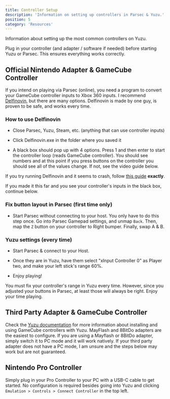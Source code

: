 ```yaml
---
title: Controller Setup
description: 'Information on setting up controllers in Parsec & Yuzu.'
position: 5
category: 'Resources'
---
```


Information about setting up the most common controllers on Yuzu.

<alert type="info">
  Plug in your controller (and adapter / software if needed) before starting Yuzu or Parsec. This ensures everything works correctly.
</alert>

## Official Nintendo Adapter & GameCube Controller

If you intend on playing via Parsec (online), you need a program to convert your GameCube controller inputs to Xbox 360 inputs. I recommend [Delfinovin](https://github.com/Struggleton/Delfinovin/releases/download/v0.02/Delfinovin.zip), but there are many options. Delfinovin is made by one guy, is proven to be safe, and works every time.

### How to use Delfinovin

- Close Parsec, Yuzu, Steam, etc. (anything that can use controller inputs)

- Click Delfinovin.exe in the folder where you saved it

- A black box should pop up with 4 options. Press 1 and then enter to start the controller loop (reads GameCube controller). You should see numbers and at this point if you press buttons on the controller you should see all of the values change. If not, see the video guide below.

<alert type="info">
  If you try running Delfinovin and it seems to crash, follow <a href="https://www.youtube.com/watch?v=bi2hf6VxmiI" title="Video Guide to Fix Delfinovin" target="_blank">this guide</a> <b>exactly</b>.
</alert>

If you made it this far and you see your controller's inputs in the black box, continue below.

### Fix button layout in Parsec (first time only)

- Start Parsec without connecting to your host. You only have to do this step once. Go into Parsec Gamepad settings, and unmap `Back`. Then, map the `Z` button on your controller to Right bumper. Finally, swap A & B. 

### Yuzu settings (every time)

- Start Parsec & connect to your Host. 

- Once they are in Yuzu, have them select "xInput Controller 0" as Player two, and make your left stick's range 60%.

- Enjoy playing!

<alert type="warning">
  You must fix your controller's range in Yuzu every time. However, since you adjusted your buttons in Parsec, at least those will always be right. Enjoy your time playing.
</alert>



## Third Party Adapter & GameCube Controller

Check the [Yuzu documentation](https://yuzu-emu.org/wiki/faq/#how-do-i-use-my-gamecube-controller-adapter) for more information about installing and using GameCube controllers with Yuzu. MayFlash and 8BitDo adapters are the easiest to configure. If you are using a Mayflash or 8BitDo adapter, simply switch it to PC mode and it will work natively. If your third party adapter does not have a PC mode, I am unsure and the steps below may work but are not guaranteed.

## Nintendo Pro Controller

Simply plug in your Pro Controller to your PC with a USB-C cable to get started. No configuration is required besides going into Yuzu and clicking `Emulation > Controls > Connect Controller` in the top left.

